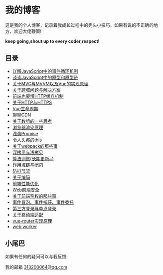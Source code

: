 # 我的博客

这是我的个人博客，记录着我成长过程中的秃头小技巧，如果有说的不正确的地方，欢迎大佬鞭策!  

**keep going,shout up to every coder,respect!**

## 目录

- [详解JavaScript中的事件循环机制](https://github.com/EmotionBin/myBlog/blob/master/articles/javascript_eventLoop_01/javascript_eventLoop_01.md)
- [谈谈JavaScript中的原型和原型链](https://github.com/EmotionBin/myBlog/blob/master/articles/javascript_prototype_01/javascript_prototype_01.md)
- [关于MVC与MVVM以及Vue的实现原理](https://github.com/EmotionBin/myBlog/blob/master/articles/designPattern_MVCandMVVM_01/designPattern_MVCandMVVM_01.md)
- [关于跨域问题与解决方案](https://github.com/EmotionBin/myBlog/blob/master/articles/common_crossDomain_01/common_crossDomain_01.md)
- [前端也要懂HTTP缓存机制](https://github.com/EmotionBin/myBlog/blob/master/articles/common_HttpCache_01/common_HttpCache_01.md)
- [关于HTTP与HTTPS](https://github.com/EmotionBin/myBlog/blob/master/articles/common_HTTPandHTTPS_01/common_HTTPandHTTPS_01.md)
- [Vue生命周期](https://github.com/EmotionBin/myBlog/blob/master/articles/vue_lifecycle_01/vue_lifecycle_01.md)
- [聊聊CDN](https://github.com/EmotionBin/myBlog/blob/master/articles/common_CDN_01/common_CDN_01.md)
- [关于数组的一些思考](https://github.com/EmotionBin/myBlog/blob/master/articles/common_aboutArray_01/common_aboutArray_01.md)
- [浏览器渲染原理](https://github.com/EmotionBin/myBlog/blob/master/articles/common_browserRenderingPrinciple_01/common_browserRenderingPrinciple_01.md)
- [浅谈Promise](https://github.com/EmotionBin/myBlog/blob/master/articles/javascript_promise_01/javascript_promise_01.md)
- [令人头疼的this](https://github.com/EmotionBin/myBlog/blob/master/articles/javascript_this_01/javascript_this_01.md)
- [关于webpack的那些事](https://github.com/EmotionBin/myBlog/blob/master/articles/common_webpack_01/common_webpack_01.md)
- [深拷贝与浅拷贝](https://github.com/EmotionBin/myBlog/blob/master/articles/javascript_shallowCloneandDeepClone_01/javascript_shallowCloneandDeepClone_01.md)
- [算法训练(长期更新~)](https://github.com/EmotionBin/blog/blob/master/articles/javascript_algorithm_01/javascript_algorithm_01.md)
- [作用域链与闭包](https://github.com/EmotionBin/blog/blob/master/articles/javascript_scopeChainAndClosure_01/javascript_scopeChainAndClosure_01.md)
- [防抖节流](https://github.com/EmotionBin/blog/blob/master/articles/javascript_debounceAndthrottle_01/javascript_debounceAndthrottle_01.md)
- [关于编码](https://github.com/EmotionBin/blog/blob/master/articles/common_encoded_01/common_encoded_01.md)
- [前端性能优化](https://github.com/EmotionBin/blog/blob/master/articles/common_performance_optimization_01/common_performance_optimization_01.md)
- [Web前端安全](https://github.com/EmotionBin/blog/blob/master/articles/common_web_security_01/common_web_security_01.md)
- [关于前端鉴权的那些事](https://github.com/EmotionBin/blog/blob/master/articles/common_cookie_session_token_webstorage/common_cookie_session_token_webstorage.md)
- [事件冒泡、事件捕获、事件委托](https://github.com/EmotionBin/blog/blob/master/articles/javascript_event_01/javascript_event_01.md)
- [第三方登录与单点登录](https://github.com/EmotionBin/blog/blob/master/articles/common_login_mode_01/common_login_mode_01.md)
- [关于移动端适配](https://github.com/EmotionBin/blog/blob/master/articles/mobile_mobileAdaptation_01/mobile_mobileAdaptation_01.md)
- [vue-router实现原理](https://github.com/EmotionBin/blog/blob/master/articles/vue-router_principle_01/vue-router_principle_01.md)
- [web worker](https://github.com/EmotionBin/blog/blob/master/articles/common_web_worker_01/common_web_worker_01.md)

## 小尾巴

如果有任何的疑问可以与我反馈:  

我的邮箱 313200064@qq.com

